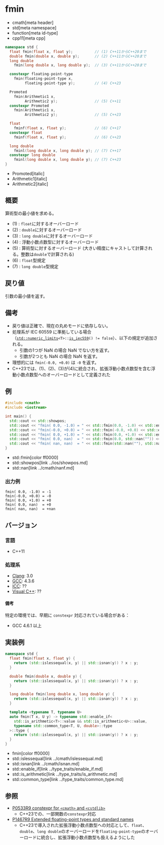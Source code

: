 # fmin
* cmath[meta header]
* std[meta namespace]
* function[meta id-type]
* cpp11[meta cpp]

```cpp
namespace std {
  float fmin(float x, float y);          // (1) C++11からC++20まで
  double fmin(double x, double y);       // (2) C++11からC++20まで
  long double
    fmin(long double x, long double y);  // (3) C++11からC++20まで

  constexpr floating-point-type
    fmin(floating-point-type x,
         floating-point-type y);         // (4) C++23

  Promoted
    fmin(Arithmetic1 x,
         Arithmetic2 y);                 // (5) C++11
  constexpr Promoted
    fmin(Arithmetic1 x,
         Arithmetic2 y);                 // (5) C++23

  float
    fminf(float x, float y);             // (6) C++17
  constexpr float
    fminf(float x, float y);             // (6) C++23

  long double
    fminl(long double x, long double y); // (7) C++17
  constexpr long double
    fminl(long double x, long double y); // (7) C++23
}
```
* Promoted[italic]
* Arithmetic1[italic]
* Arithmetic2[italic]

## 概要
算術型の最小値を求める。

- (1) : `float`に対するオーバーロード
- (2) : `double`に対するオーバーロード
- (3) : `long double`に対するオーバーロード
- (4) : 浮動小数点数型に対するオーバーロード
- (5) : 算術型に対するオーバーロード (大きい精度にキャストして計算される。整数は`double`で計算される)
- (6) : `float`型規定
- (7) : `long double`型規定


## 戻り値
引数の最小値を返す。


## 備考
- 戻り値は正確で、現在の丸めモードに依存しない。
- 処理系が IEC 60559 に準拠している場合（[`std::numeric_limits`](../limits/numeric_limits.md)`<T>::`[`is_iec559`](../limits/numeric_limits/is_iec559.md)`() != false`）、以下の規定が追加される。
    - 引数の1つが NaN の場合 NaN でない方を返す。
    - 引数が2つとも NaN の場合 NaN を返す。
- 理想的には `fmin(-0.0, +0.0)` は `-0` を返す。
- C++23では、(1)、(2)、(3)が(4)に統合され、拡張浮動小数点数型を含む浮動小数点数型へのオーバーロードとして定義された


## 例
```cpp example
#include <cmath>
#include <iostream>

int main() {
  std::cout << std::showpos;
  std::cout << "fmin( 0.0, -1.0) = " << std::fmin(0.0, -1.0) << std::endl;
  std::cout << "fmin(-0.0, +0.0) = " << std::fmin(-0.0, +0.0) << std::endl;
  std::cout << "fmin( 0.0, +1.0) = " << std::fmin(0.0, +1.0) << std::endl;
  std::cout << "fmin( 0.0, nan)  = " << std::fmin(0.0, std::nan("")) << std::endl;
  std::cout << "fmin( nan, nan)  = " << std::fmin(std::nan(""), std::nan("")) << std::endl;
}
```
* std::fmin[color ff0000]
* std::showpos[link ../ios/showpos.md]
* std::nan[link ../cmath/nanf.md]

### 出力例
```
fmin( 0.0, -1.0) = -1
fmin(-0.0, +0.0) = -0
fmin( 0.0, +1.0) = +0
fmin( 0.0, nan)  = +0
fmin( nan, nan)  = +nan
```

## バージョン
### 言語
- C++11

### 処理系
- [Clang](/implementation.md#clang): 3.0
- [GCC](/implementation.md#gcc): 4.3.6
- [ICC](/implementation.md#icc): ??
- [Visual C++](/implementation.md#visual_cpp): ??

#### 備考
特定の環境では、早期に `constexpr` 対応されている場合がある：

- GCC 4.6.1 以上

## 実装例
```cpp
namespace std {
  float fmin(float x, float y) {
    return (std::islessequal(x, y) || std::isnan(y)) ? x : y;
  }

  double fmin(double x, double y) {
    return (std::islessequal(x, y) || std::isnan(y)) ? x : y;
  }

  long double fmin(long double x, long double y) {
    return (std::islessequal(x, y) || std::isnan(y)) ? x : y;
  }

  template <typename T, typename U>
  auto fmin(T x, U y) -> typename std::enable_if<
    std::is_arithmetic<T>::value && std::is_arithmetic<U>::value,
    typename std::common_type<T, U, double>::type
  >::type {
    return (std::islessequal(x, y) || std::isnan(y)) ? x : y;
  }
}
```
* fmin[color ff0000]
* std::islessequal[link ../cmath/islessequal.md]
* std::isnan[link ../cmath/isnan.md]
* std::enable_if[link ../type_traits/enable_if.md]
* std::is_arithmetic[link ../type_traits/is_arithmetic.md]
* std::common_type[link ../type_traits/common_type.md]


## 参照
- [P0533R9 constexpr for `<cmath>` and `<cstdlib>`](https://www.open-std.org/jtc1/sc22/wg21/docs/papers/2021/p0533r9.pdf)
    - C++23での、一部関数の`constexpr`対応
- [P1467R9 Extended floating-point types and standard names](https://www.open-std.org/jtc1/sc22/wg21/docs/papers/2022/p1467r9.html)
    - C++23で導入された拡張浮動小数点数型への対応として、`float`、`double`、`long double`のオーバーロードを`floating-point-type`のオーバーロードに統合し、拡張浮動小数点数型も扱えるようにした
